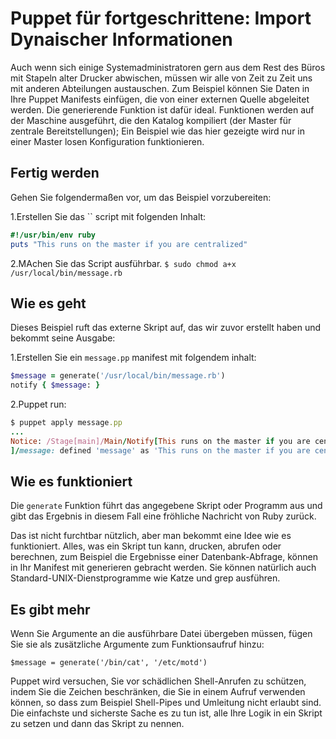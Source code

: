 # Puppet für fortgeschrittene:  Import Dynaischer Informationen

Auch wenn sich einige Systemadministratoren gern aus dem Rest des Büros mit Stapeln alter Drucker abwischen, müssen wir alle von Zeit zu Zeit uns mit anderen Abteilungen austauschen.
Zum Beispiel können Sie Daten in Ihre Puppet Manifests einfügen, die von einer externen Quelle abgeleitet werden.
Die generierende Funktion ist dafür ideal. Funktionen werden auf der Maschine ausgeführt, die den Katalog kompiliert (der Master für zentrale Bereitstellungen); Ein Beispiel wie das hier gezeigte wird nur in einer Master losen Konfiguration funktionieren.

## Fertig werden

Gehen Sie folgendermaßen vor, um das Beispiel vorzubereiten:

1.Erstellen Sie das `` script mit folgenden Inhalt:

```ruby
#!/usr/bin/env ruby
puts "This runs on the master if you are centralized"
```

2.MAchen Sie das Script ausführbar.
`$ sudo chmod a+x /usr/local/bin/message.rb`

## Wie es geht

Dieses Beispiel ruft das externe Skript auf, das wir zuvor erstellt haben und bekommt seine Ausgabe:

1.Erstellen Sie ein `message.pp` manifest mit folgendem inhalt:

```ruby
$message = generate('/usr/local/bin/message.rb')
notify { $message: }
```

2.Puppet run:

```ruby
$ puppet apply message.pp
...
Notice: /Stage[main]/Main/Notify[This runs on the master if you are centralized
]/message: defined 'message' as 'This runs on the master if you are centralized
```

## Wie es funktioniert

Die `generate` Funktion führt das angegebene Skript oder Programm aus und gibt das Ergebnis in diesem Fall eine fröhliche Nachricht von Ruby zurück.

Das ist nicht furchtbar nützlich, aber man bekommt eine Idee wie es funktioniert. Alles, was ein Skript tun kann, drucken, abrufen oder berechnen, zum Beispiel die Ergebnisse einer Datenbank-Abfrage, können in Ihr Manifest mit generieren gebracht werden. Sie können natürlich auch Standard-UNIX-Dienstprogramme wie Katze und grep ausführen.

## Es gibt mehr

Wenn Sie Argumente an die ausführbare Datei übergeben müssen, fügen Sie sie als zusätzliche Argumente zum Funktionsaufruf hinzu:

`$message = generate('/bin/cat', '/etc/motd')`

Puppet wird versuchen, Sie vor schädlichen Shell-Anrufen zu schützen, indem Sie die Zeichen beschränken, die Sie in einem Aufruf verwenden können, so dass zum Beispiel Shell-Pipes und Umleitung nicht erlaubt sind. Die einfachste und sicherste Sache es zu tun ist, alle Ihre Logik in ein Skript zu setzen und dann das Skript zu nennen.